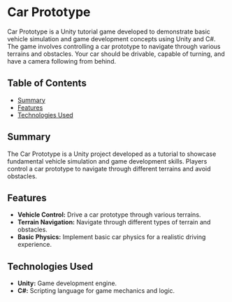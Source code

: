 # Car Prototype

Car Prototype is a Unity tutorial game developed to demonstrate basic vehicle simulation and game development concepts using Unity and C#. The game involves controlling a car prototype to navigate through various terrains and obstacles. Your car should be drivable, capable of turning, and have a camera following from behind.

## Table of Contents

- [Summary](#summary)
- [Features](#features)
- [Technologies Used](#technologies-used)

## Summary

The Car Prototype is a Unity project developed as a tutorial to showcase fundamental vehicle simulation and game development skills. Players control a car prototype to navigate through different terrains and avoid obstacles.

## Features

- **Vehicle Control:** Drive a car prototype through various terrains.
- **Terrain Navigation:** Navigate through different types of terrain and obstacles.
- **Basic Physics:** Implement basic car physics for a realistic driving experience.

## Technologies Used

- **Unity:** Game development engine.
- **C#:** Scripting language for game mechanics and logic.

